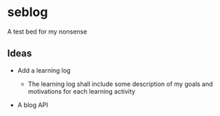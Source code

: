 # seblog
A test bed for my nonsense

## Ideas
- Add a learning log
  - The learning log shall include some description of my goals and motivations for each learning activity
  
- A blog API
